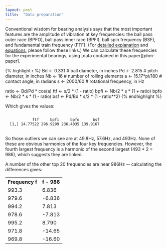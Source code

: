 ```yaml
---
layout: post
title:  "Data preparation"
---
```


Conventional wisdom for bearing analysis says that the most important features are the amplitude of vibration at key frequencies: the ball pass outer race (BPFO), ball pass inner race (BPFI), ball spin frequency (BSF), and fundamental train frequency (FTF). (For [detailed explanation][mobius] and [equations][equns], please follow these links.) We can calculate these frequencies for the experimental bearings, using [data contained in this paper][phm-paper].

[mobius]:   http://www.mobiusinstitute.com/articles.aspx?id=2088
[equns]:    http://www.ntnamericas.com/en/website/documents/brochures-and-literature/tech-sheets-and-supplements/frequencies.pdf
[ph-paper]: https://www.phmsociety.org/sites/phmsociety.org/files/phm_submission/2009/phmc_09_018.pdf

{% highlight r %}
Bd <- 0.331 # ball diameter, in inches
Pd <- 2.815 # pitch diameter, in inches
Nb <- 16 # number of rolling elements
a <- 15.17*pi/180 # contact angle, in radians
s <- 2000/60 # rotational frequency, in Hz

ratio <- Bd/Pd * cos(a)
ftf <- s/2 * (1 - ratio)
bpfi <- Nb/2 * s * (1 + ratio)
bpfo <- Nb/2 * s * (1 - ratio)
bsf <- Pd/Bd * s/2 * (1 - ratio**2)
{% endhighlight %}

Which gives the values:

<pre class="terminal">
<code>
            ftf     bpfi     bpfo      bsf
  [1,] 14.77522 296.9299 236.4035 139.9167
</code>
</pre>




So those outliers we can see are at 49.8Hz, 57.6Hz, and 493Hz. None of these are obvious harmonics of the four key frequencies. However, the fourth largest frequency is a harmonic of the second largest (493 * 2 = 986), which suggests they are linked. 

A number of the other top 20 frequencies are near 986Hz -- calculating the differences gives:

<table>
  <tr>
    <th>Frequency f</th>
    <th>f - 986</th>
  </tr>
  <tr> <td>993.3</td> <td>6.836</td></tr>
  <tr> <td>979.6</td> <td>-6.836</td></tr>
  <tr> <td>994.2</td> <td>7.813</td></tr>
  <tr> <td>978.6</td> <td>-7.813</td></tr>
  <tr> <td>995.2</td> <td>8.790</td></tr>
  <tr> <td>971.8</td> <td>-14.65</td></tr>
  <tr> <td>969.8</td> <td>-16.60</td></tr>
</table>





